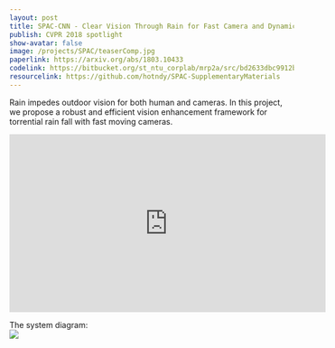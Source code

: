 ```yaml
---
layout: post
title: SPAC-CNN - Clear Vision Through Rain for Fast Camera and Dynamic Scenes
publish: CVPR 2018 spotlight
show-avatar: false
image: /projects/SPAC/teaserComp.jpg
paperlink: https://arxiv.org/abs/1803.10433
codelink: https://bitbucket.org/st_ntu_corplab/mrp2a/src/bd2633dbc9912b833de156c799fdeb82747c1240?at=master
resourcelink: https://github.com/hotndy/SPAC-SupplementaryMaterials
---
```


Rain impedes outdoor vision for both human and cameras. In this project, we propose a robust and efficient vision enhancement framework for torrential rain fall with fast moving cameras.  

<center><iframe width="560" height="315" src="https://www.youtube.com/embed/6m7V8bB0P40" frameborder="0" allow="autoplay; encrypted-media" allowfullscreen></iframe></center>
  
The system diagram:  
![](https://hotndy.github.io/projects/SPAC/systemDiagram.png)
